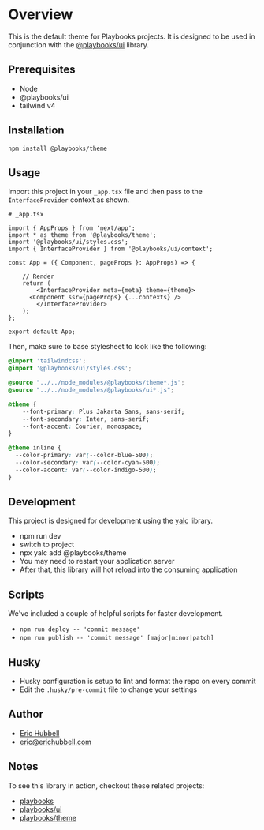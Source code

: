 # Overview
 This is the default theme for Playbooks projects.
 It is designed to be used in conjunction with the [@playbooks/ui](https://www.github.com/playbooks-xyz/playbooks-ui) library.

## Prerequisites
- Node
- @playbooks/ui
- tailwind v4

## Installation
```
npm install @playbooks/theme
```

## Usage
Import this project in your `_app.tsx` file and then pass to the `InterfaceProvider` context as shown.

```tsx
# _app.tsx

import { AppProps } from 'next/app';
import * as theme from '@playbooks/theme';
import '@playbooks/ui/styles.css';
import { InterfaceProvider } from '@playbooks/ui/context';

const App = ({ Component, pageProps }: AppProps) => {

	// Render
	return (
		<InterfaceProvider meta={meta} theme={theme}>
      <Component ssr={pageProps} {...contexts} />
		</InterfaceProvider>
	);
};

export default App;
```

Then, make sure to base stylesheet to look like the following:

```css
@import 'tailwindcss';
@import '@playbooks/ui/styles.css';

@source "../../node_modules/@playbooks/theme*.js";
@source "../../node_modules/@playbooks/ui*.js";

@theme {
	--font-primary: Plus Jakarta Sans, sans-serif;
	--font-secondary: Inter, sans-serif;
	--font-accent: Courier, monospace;
}

@theme inline {
  --color-primary: var(--color-blue-500);
  --color-secondary: var(--color-cyan-500);
  --color-accent: var(--color-indigo-500);
}
```

## Development
This project is designed for development using the [yalc](https://npmjs.com/package/yalc) library.
- npm run dev
- switch to project
- npx yalc add @playbooks/theme
- You may need to restart your application server
- After that, this library will hot reload into the consuming application

## Scripts
We've included a couple of helpful scripts for faster development.
- `npm run deploy -- 'commit message'`
- `npm run publish -- 'commit message' [major|minor|patch]`

## Husky
- Husky configuration is setup to lint and format the repo on every commit
- Edit the `.husky/pre-commit` file to change your settings

## Author
- [Eric Hubbell](http://www.erichubbell.com)
- eric@erichubbell.com

## Notes
To see this library in action, checkout these related projects:
- [playbooks](https://www.playbooks.xyz)
- [playbooks/ui](https://github.com/playbooks-xyz/playbooks-ui)
- [playbooks/theme](https://github.com/playbooks-xyz/playbooks-theme)